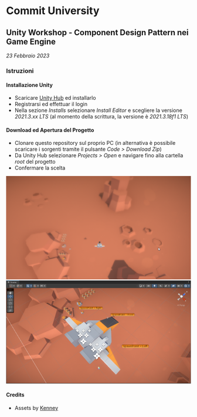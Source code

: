 # Commit University
## Unity Workshop - Component Design Pattern nei Game Engine
_23 Febbraio 2023_

### Istruzioni

#### Installazione Unity

* Scaricare [Unity Hub](https://unity.com/download) ed installarlo
* Registrarsi ed effettuar il login
* Nella sezione _Installs_ selezionare _Install Editor_ e scegliere la versione _2021.3.xx LTS_ (al momento della scrittura, la versione è _2021.3.18f1 LTS_)

#### Download ed Apertura del Progetto

* Clonare questo repository sul proprio PC (in alternativa è possibile scaricare i sorgenti tramite il pulsante _Code > Download Zip_)
* Da Unity Hub selezionare _Projects > Open_ e navigare fino alla cartella _root_ del progetto
* Confermare la scelta

![Cover 01](https://github.com/marcosecchi/commituniversity-20230223/blob/master/cover.png)
![Cover 02](https://github.com/marcosecchi/commituniversity-20230223/blob/master/cover_02.png)
 
#### Credits

* Assets by [Kenney](https://kenney.nl/)
